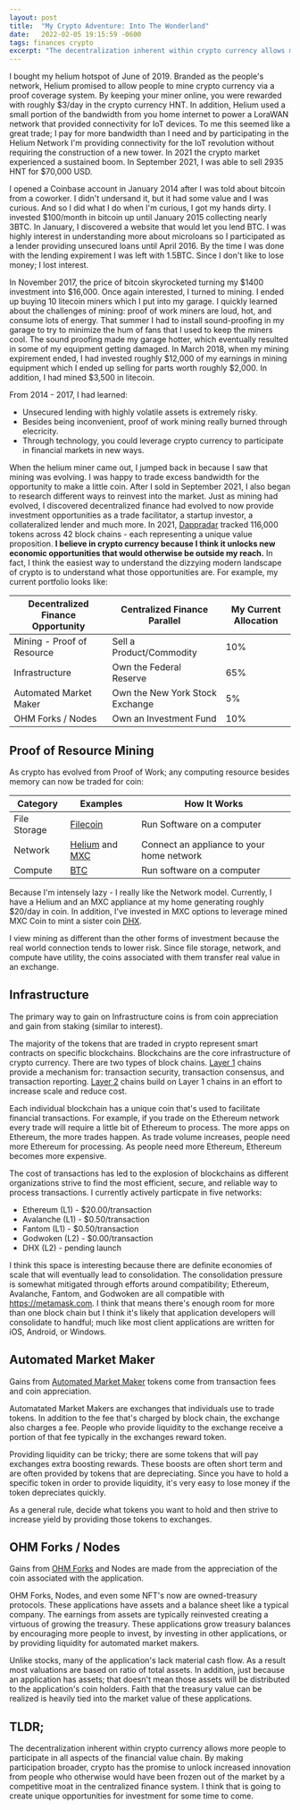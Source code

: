 ```yaml
---
layout: post
title:  "My Crypto Adventure: Into The Wonderland"
date:   2022-02-05 19:15:59 -0600
tags: finances crypto
excerpt: "The decentralization inherent within crypto currency allows more people to participate in all aspects of the financial value chain.  By making participation broader, crypto has the promise to unlock increased innovation from people who otherwise would have been frozen out of the market by a competitive moat in the centralized finance system.  I think that is going to create unique opportunities for investment for some time to come."
---
```

I bought my helium hotspot of June of 2019.  Branded as the people's network, Helium promised to allow people to mine crypto currency via a proof coverage system.  By keeping your miner online, you were rewarded with roughly $3/day in the crypto currency HNT.  In addition, Helium used a small portion of the bandwidth from you home internet to power a LoraWAN network that provided connectivity for IoT devices.  To me this seemed like a great trade; I pay for more bandwidth than I need and by participating in the Helium Network I'm providing connectivity for the IoT revolution without requiring the construction of a new tower.  In 2021 the crypto market experienced a sustained boom.  In September 2021, I was able to sell 2935 HNT for $70,000 USD.  

I opened a Coinbase account in January 2014 after I was told about bitcoin from a coworker.  I didn't undersand it, but it had some value and I was curious.  And so I did what I do when I'm curious, I got my hands dirty.  I invested $100/month in bitcoin up until January 2015 collecting nearly 3BTC.  In January, I discovered a website that would let you lend BTC.  I was highly interest in understanding more about microloans so I participated as a lender providing unsecured loans until April 2016.  By the time I was done with the lending expirement I was left with 1.5BTC.  Since I don't like to lose money; I lost interest.  

In November 2017, the price of bitcoin skyrocketed turning my $1400 investment into $16,000.  Once again interested, I turned to mining.  I ended up buying 10 litecoin miners which I put into my garage.  I quickly learned about the challenges of mining: proof of work miners are loud, hot, and consume lots of energy.  That summer I had to install sound-proofing in my garage to try to minimize the hum of fans that I used to keep the miners cool.  The sound proofing made my garage hotter, which eventually resulted in some of my equipment getting damaged.  In March 2018, when my mining expirement ended, I had invested roughly $12,000 of my earnings in mining equipment which I ended up selling for parts worth roughly $2,000.  In addition, I had mined $3,500 in litecoin.

From 2014 - 2017, I had learned:
- Unsecured lending with highly volatile assets is extremely risky.
- Besides being inconvenient, proof of work mining really burned through elecricity.
- Through technology, you could leverage crypto currency to participate in financial markets in new ways.

When the helium miner came out, I jumped back in because I saw that mining was evolving.  I was happy to trade excess bandwidth for the opportunity to make a little coin.  After I sold in September 2021, I also began to research different ways to reinvest into the market.  Just as mining had evolved, I discovered decentralized finance had evolved to now provide investment opportunities as a trade facilitator, a startup investor, a collateralized lender and much more.  In 2021, [Dappradar](https://dappradar.com/blog/category/reports) tracked 116,000 tokens across 42 block chains - each representing a unique value proposition.  **I believe in crypto currency because I think it unlocks new economic opportunities that would otherwise be outside my reach.**  In fact, I think the easiest way to understand the dizzying modern landscape of crypto is to understand what those opportunities are.  For example, my current portfolio looks like:

| Decentralized Finance Opportunity | Centralized Finance Parallel | My Current Allocation |
| --- | --- | --- |
| Mining - Proof of Resource | Sell a Product/Commodity | 10% |
| Infrastructure | Own the Federal Reserve |  65% |
| Automated Market Maker | Own the New York Stock Exchange | 5% |
| OHM Forks / Nodes | Own an Investment Fund | 10% |

## Proof of Resource Mining
As crypto has evolved from Proof of Work; any computing resource besides memory can now be traded for coin:

| Category | Examples | How It Works |
| --- | --- | --- |
| File Storage | [Filecoin](https://www.coingecko.com/en/coins/filecoin) | Run Software on a computer |
| Network | [Helium](https://www.coingecko.com/en/coins/helium) and [MXC](https://www.coingecko.com/en/coins/mxc) | Connect an appliance to your home network |
| Compute | [BTC](https://www.coingecko.com/en/coins/bitcoin) | Run software on a computer |

Because I'm intensely lazy - I really like the Network model.  Currently, I have a Helium and an MXC appliance at my home generating roughly $20/day in coin.  In addition, I've invested in MXC options to leverage mined MXC Coin to mint a sister coin [DHX](https://www.coingecko.com/en/coins/datahighway).

I view mining as different than the other forms of investment because the real world connection tends to lower risk.  Since file storage, network, and compute have utility, the coins associated with them transfer real value in an exchange.  

## Infrastructure
The primary way to gain on Infrastructure coins is from coin appreciation and gain from staking (similar to interest).

The majority of the tokens that are traded in crypto represent smart contracts on specific blockchains.  Blockchains are the core infrastructure of crypto currency.  There are two types of block chains.  [Layer 1](https://www.binance.com/en/blog/fiat/layer-1-blockchain-tokens-everything-you-need-to-know-421499824684903155) chains provide a mechanism for: transaction security, transaction consensus, and transaction reporting.  [Layer 2](https://learn.bybit.com/blockchain/blockchain-layer-1-vs-layer-2) chains build on Layer 1 chains in an effort to increase scale and reduce cost.  

Each individual blockchain has a unique coin that's used to facilitate financial transactions.  For example, if you trade on the Ethereum network every trade will require a little bit of Ethereum to process.  The more apps on Ethereum, the more trades happen.  As trade volume increases, people need more Ethereum for processing.  As people need more Ethereum, Ethereum becomes more expensive.  

The cost of transactions has led to the explosion of blockchains as different organizations strive to find the most efficient, secure, and reliable way to process transactions.  I currently actively particpate in five networks:
- Ethereum (L1) - $20.00/transaction
- Avalanche (L1) - $0.50/transaction
- Fantom (L1) - $0.50/transaction
- Godwoken (L2) - $0.00/transaction
- DHX (L2) - pending launch

I think this space is interesting because there are definite economies of scale that will eventually lead to consolidation.  The consolidation pressure is somewhat mitigated through efforts around compatibility; Ethereum, Avalanche, Fantom, and Godwoken are all compatible with <https://metamask.com>.  I think that means there's enough room for more than one block chain but I think it's likely that application developers will consolidate to handful; much like most client applications are written for iOS, Android, or Windows.

## Automated Market Maker
Gains from [Automated Market Maker](https://www.coingecko.com/en/categories/automated-market-maker-amm) tokens come from transaction fees and coin appreciation.

Automatated Market Makers are exchanges that individuals use to trade tokens.  In addition to the fee that's charged by block chain, the exchange also charges a fee.  People who provide liquidity to the exchange receive a portion of that fee typically in the exchanges reward token.  

Providing liquidity can be tricky; there are some tokens that will pay exchanges extra boosting rewards.  These boosts are often short term and are often provided by tokens that are depreciating.  Since you have to hold a specific token in order to provide liquidity, it's very easy to lose money if the token depreciates quickly.

As a general rule, decide what tokens you want to hold and then strive to increase yield by providing those tokens to exchanges.

## OHM Forks / Nodes
Gains from [OHM Forks](https://www.coingecko.com/en/categories/ohm-fork) and Nodes are made from the appreciation of the coin associated with the application.

OHM Forks, Nodes, and even some NFT's now are owned-treasury protocols.  These applications have assets and a balance sheet like a typical company.  The earnings from assets are typically reinvested creating a virtuous of growing the treasury.  These applications grow treasury balances by encouraging more people to invest, by investing in other applications, or by providing liquidity for automated market makers. 

Unlike stocks, many of the application's lack material cash flow.  As a result most valuations are based on ratio of total assets.  In addition, just because an application has assets; that doesn't mean those assets will be distributed to the application's coin holders.  Faith that the treasury value can be realized is heavily tied into the market value of these applications.

## TLDR;
The decentralization inherent within crypto currency allows more people to participate in all aspects of the financial value chain.  By making participation broader, crypto has the promise to unlock increased innovation from people who otherwise would have been frozen out of the market by a competitive moat in the centralized finance system.  I think that is going to create unique opportunities for investment for some time to come.